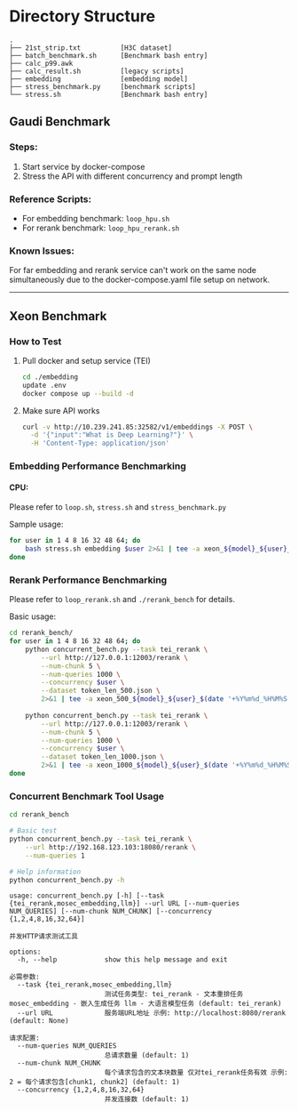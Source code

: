 # Directory Structure

```
.
├── 21st_strip.txt          [H3C dataset]
├── batch_benchmark.sh      [Benchmark bash entry]
├── calc_p99.awk
├── calc_result.sh          [legacy scripts]
├── embedding               [embedding model]
├── stress_benchmark.py     [benchmark scripts]
└── stress.sh               [Benchmark bash entry]
```

## Gaudi Benchmark

### Steps:
1. Start service by docker-compose
2. Stress the API with different concurrency and prompt length

### Reference Scripts:
- For embedding benchmark: `loop_hpu.sh`
- For rerank benchmark: `loop_hpu_rerank.sh`

### Known Issues:
For far embedding and rerank service can't work on the same node simultaneously due to the docker-compose.yaml file setup on network.

---

## Xeon Benchmark

### How to Test

1. Pull docker and setup service (TEI)
   ```bash
   cd ./embedding
   update .env 
   docker compose up --build -d 
   ```

2. Make sure API works
   ```bash
   curl -v http://10.239.241.85:32582/v1/embeddings -X POST \
     -d '{"input":"What is Deep Learning?"}' \
     -H 'Content-Type: application/json'
   ```

### Embedding Performance Benchmarking

#### CPU:
Please refer to `loop.sh`, `stress.sh` and `stress_benchmark.py`

Sample usage:
```bash
for user in 1 4 8 16 32 48 64; do
    bash stress.sh embedding $user 2>&1 | tee -a xeon_${model}_${user}_$(date '+%Y%m%d_%H%M%S').log
done
```



### Rerank Performance Benchmarking

Please refer to `loop_rerank.sh` and `./rerank_bench` for details.

Basic usage:
```bash
cd rerank_bench/
for user in 1 4 8 16 32 48 64; do
    python concurrent_bench.py --task tei_rerank \
        --url http://127.0.0.1:12003/rerank \
        --num-chunk 5 \
        --num-queries 1000 \
        --concurrency $user \
        --dataset token_len_500.json \
        2>&1 | tee -a xeon_500_${model}_${user}_$(date '+%Y%m%d_%H%M%S').log
        
    python concurrent_bench.py --task tei_rerank \
        --url http://127.0.0.1:12003/rerank \
        --num-chunk 5 \
        --num-queries 1000 \
        --concurrency $user \
        --dataset token_len_1000.json \
        2>&1 | tee -a xeon_1000_${model}_${user}_$(date '+%Y%m%d_%H%M%S').log
done
```

### Concurrent Benchmark Tool Usage

```bash
cd rerank_bench

# Basic test
python concurrent_bench.py --task tei_rerank \
    --url http://192.168.123.103:18080/rerank \
    --num-queries 1

# Help information
python concurrent_bench.py -h
```

```
usage: concurrent_bench.py [-h] [--task {tei_rerank,mosec_embedding,llm}] --url URL [--num-queries NUM_QUERIES] [--num-chunk NUM_CHUNK] [--concurrency {1,2,4,8,16,32,64}]

并发HTTP请求测试工具

options:
  -h, --help            show this help message and exit

必需参数:
  --task {tei_rerank,mosec_embedding,llm}
                        测试任务类型: tei_rerank - 文本重排任务 mosec_embedding - 嵌入生成任务 llm - 大语言模型任务 (default: tei_rerank)
  --url URL             服务端URL地址 示例: http://localhost:8080/rerank (default: None)

请求配置:
  --num-queries NUM_QUERIES
                        总请求数量 (default: 1)
  --num-chunk NUM_CHUNK
                        每个请求包含的文本块数量 仅对tei_rerank任务有效 示例: 2 = 每个请求包含[chunk1, chunk2] (default: 1)
  --concurrency {1,2,4,8,16,32,64}
                        并发连接数 (default: 1)
```
